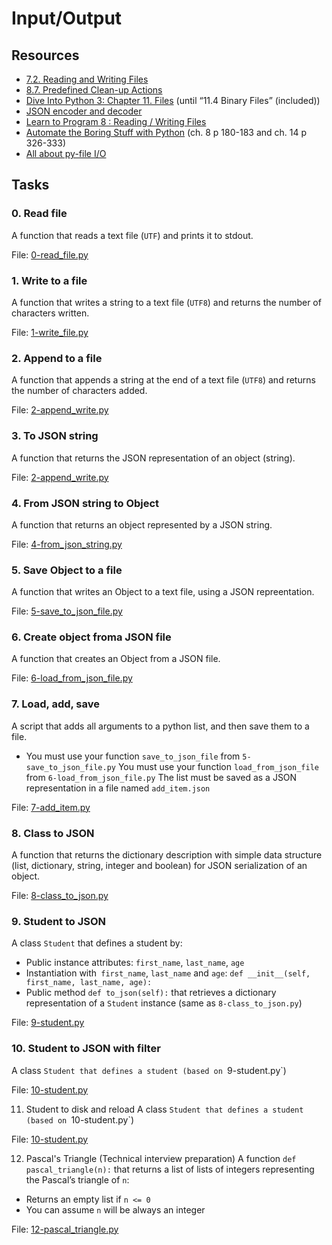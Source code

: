 # Input/Output
## Resources
* [7.2. Reading and Writing Files](https://docs.python.org/3/tutorial/inputoutput.html#reading-and-writing-files)
* [8.7. Predefined Clean-up Actions](https://docs.python.org/3/tutorial/errors.html#predefined-clean-up-actions)
* [Dive Into Python 3: Chapter 11. Files](https://histo.ucsf.edu/BMS270/diveintopython3-r802.pdf) (until “11.4 Binary Files” (included))
* [JSON encoder and decoder](https://docs.python.org/3/library/json.html)
* [Learn to Program 8 : Reading / Writing Files](https://www.youtube.com/watch?v=EukxMIsNeqU)
* [Automate the Boring Stuff with Python](https://automatetheboringstuff.com/) (ch. 8 p 180-183 and ch. 14 p 326-333)
* [All about py-file I/O](https://techvidvan.com/tutorials/python-file-read-write/)

## Tasks
### 0. Read file
A function that reads a text file (`UTF`) and prints it to stdout.

File: [0-read_file.py](./0-read_file.py)

### 1. Write to a file
A function that writes a string to a text file (`UTF8`) and returns the number of characters written.

File: [1-write_file.py](./1-write_file.py)

### 2. Append to a file
A function that appends a string at the end of a text file (`UTF8`) and returns the number of characters added.

File: [2-append_write.py](./2-append_write.py)

### 3. To JSON string
A function that returns the JSON representation of an object (string).

File: [2-append_write.py](./2-append_write.py)

### 4. From JSON string to Object
A function that returns an object represented by a JSON string.

File: [4-from_json_string.py](./4-from_json_string.py)

### 5. Save Object to a file
A function that writes an Object to a text file, using a JSON repreentation.

File: [5-save_to_json_file.py](./5-save_to_json_file.py)

### 6. Create object froma JSON file
A function that creates an Object from a JSON file.

File: [6-load_from_json_file.py](./6-load_from_json_file.py)

### 7. Load, add, save
A script that adds all arguments to a python list, and then save them to a file.
* You must use your function `save_to_json_file` from `5-save_to_json_file.py`
You must use your function `load_from_json_file` from `6-load_from_json_file.py`
The list must be saved as a JSON representation in a file named `add_item.json`

File: [7-add_item.py](./7-add_item.py)

### 8. Class to JSON
A function that returns the dictionary description with simple data structure (list, dictionary, string, integer and boolean) for JSON serialization of an object.

File: [8-class_to_json.py](./8-class_to_json.py)

### 9. Student to JSON
A class `Student` that defines a student by:
* Public instance attributes: `first_name`, `last_name`, `age`
* Instantiation with` first_name`, `last_name` and `age`: `def __init__(self, first_name, last_name, age):`
* Public method `def to_json(self):` that retrieves a dictionary representation of a `Student` instance (same as `8-class_to_json.py`)

File: [9-student.py](./9-student.py)

### 10. Student to JSON with filter
A class `Student that defines a student (based on `9-student.py`)

File: [10-student.py](./10-student.py)

11. Student to disk and reload
A class `Student that defines a student (based on `10-student.py`)

File: [10-student.py](./11-student.py)

12. Pascal's Triangle (Technical interview preparation)
A function `def pascal_triangle(n):` that returns a list of lists of integers representing the Pascal’s triangle of `n`:
* Returns an empty list if `n <= 0`
* You can assume `n` will be always an integer

File: [12-pascal_triangle.py](./12-pascal_triangle.py)